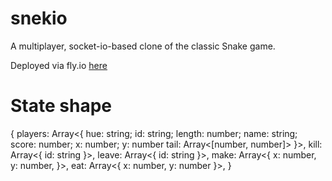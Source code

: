 # snekio

A multiplayer, socket-io-based clone of the classic Snake game.

Deployed via fly.io [here](https://snekio.fly.dev/)

# State shape

{
  players: Array<{
    hue: string;
    id: string;
    length: number;
    name: string;
    score: number;
    x: number;
    y: number
    tail: Array<[number, number]>
  }>,
  kill: Array<{
    id: string
  }>,
  leave: Array<{
    id: string
  }>,
  make: Array<{
    x: number,
    y: number,
  }>,
  eat: Array<{
    x: number,
    y: number
  }>,
}
